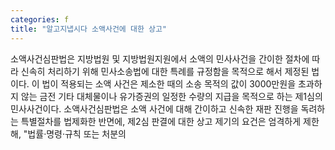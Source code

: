 ```yaml
---
categories: f
title: "알고지냅시다 소액사건에 대한 상고"
---
```

소액사건심판법은 지방법원 및 지방법원지원에서 소액의 민사사건을 간이한 절차에 따라 신속히 처리하기 위해 민사소송법에 대한 특례를 규정함을 목적으로 해서 제정된 법이다. 이 법이 적용되는 소액 사건은 제소한 때의 소송 목적의 값이 3000만원을 초과하지 않는 금전 기타 대체물이나 유가증권의 일정한 수량의 지급을 목적으로 하는 제1심의 민사사건이다. 소액사건심판법은 소액 사건에 대해 간이하고 신속한 재판 진행을 독려하는 특별절차를 법제화한 반면에, 제2심 판결에 대한 상고 제기의 요건은 엄격하게 제한해, "법률·명령·규칙 또는 처분의